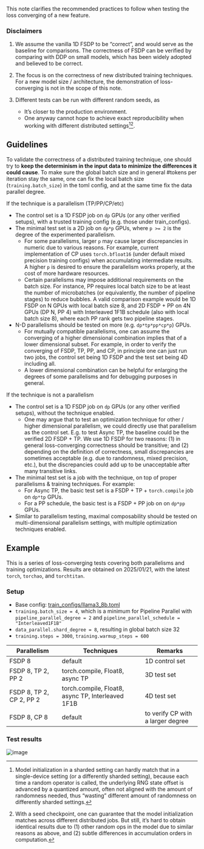 This note clarifies the recommended practices to follow when testing the loss converging of a new feature.

### Disclaimers
1. We assume the vanilla 1D FSDP to be “correct”, and would serve as the baseline for comparisons. The correctness of FSDP can be verified by comparing with DDP on small models, which has been widely adopted and believed to be correct.

2. The focus is on the correctness of new distributed training techniques. For a new model size / architecture, the demonstration of loss-converging is not in the scope of this note.

3. Different tests can be run with different random seeds, as
    - It’s closer to the production environment.
    - One anyway cannot hope to achieve exact reproducibility when working with different distributed settings[^1][^2].


## Guidelines

To validate the correctness of a distributed training technique, one should try to **keep the determinism in the input data to minimize the differences it could cause**. To make sure the global batch size and in general #tokens per iteration stay the same, one can fix the local batch size (`training.batch_size`) in the toml config, and at the same time fix the data parallel degree.

If the technique is a parallelism (TP/PP/CP/etc)
- The control set is a 1D FSDP job on `dp` GPUs (or any other verified setups), with a trusted training config (e.g. those under train_configs).
- The minimal test set is a 2D job on `dp*p` GPUs, where `p >= 2` is the degree of the experimented parallelism.
  - For some parallelisms, larger `p` may cause larger discrepancies in numeric due to various reasons. For example, current implementation of CP uses `torch.bfloat16` (under default mixed precision training configs) when accumulating intermediate results. A higher `p` is desired to ensure the parallelism works properly, at the cost of more hardware resources.
  - Certain parallelisms may impose additional requirements on the batch size. For instance, PP requires local batch size to be at least the number of microbatches (or equivalently, the number of pipeline stages) to reduce bubbles. A valid comparison example would be 1D FSDP on N GPUs with local batch size 8, and 2D FSDP + PP on 4N GPUs (DP N, PP 4) with Interleaved 1F1B schedule (also with local batch size 8), where each PP rank gets two pipeline stages.
- N-D parallelisms should be tested on more (e.g. `dp*tp*pp*cp*p`) GPUs.
  - For mutually compatible parallelisms, one can assume the converging of a higher dimensional combination implies that of a lower dimensional subset. For example, in order to verify the converging of FSDP, TP, PP, and CP, in principle one can just run two jobs, the control set being 1D FSDP and the test set being 4D including all.
  - A lower dimensional combination can be helpful for enlarging the degrees of some parallelisms and for debugging purposes in general.


If the technique is not a parallelism
- The control set is a 1D FSDP job on `dp` GPUs (or any other verified setups), without the technique enabled.
  - One may argue that to test an optimization technique for other / higher dimensional parallelism, we could directly use that parallelism as the control set. E.g. to test Async TP, the baseline could be the verified 2D FSDP + TP. We use 1D FSDP for two reasons: (1) in general loss-converging correctness should be transitive; and (2) depending on the definition of correctness, small discrepancies are sometimes acceptable (e.g. due to randomness, mixed precision, etc.), but the discrepancies could add up to be unacceptable after many transitive links.
- The minimal test set is a job with the technique, on top of proper parallelisms & training techniques. For example:
  - For Async TP, the basic test set is a FSDP + TP + `torch.compile` job on `dp*tp` GPUs.
  - For a PP schedule, the basic test is a FSDP + PP job on on `dp*pp` GPUs.
- Similar to parallelism testing, maximal composability should be tested on multi-dimensional parallelism settings, with multiple optimization techniques enabled.


## Example

This is a series of loss-converging tests covering both parallelisms and training optimizations.
Results are obtained on 2025/01/21, with the latest `torch`, `torchao`, and `torchtitan`.

### Setup
- Base config: [train_configs/llama3_8b.toml](../train_configs/llama3_8b.toml)
- `training.batch_size = 4`, which is a minimum for Pipeline Parallel with `pipeline_parallel_degree = 2` and `pipeline_parallel_schedule = "Interleaved1F1B"`
- `data_parallel.shard_degree = 8`, resulting in global batch size 32
- `training.steps = 3000`, `training.warmup_steps = 600`

| Parallelism | Techniques | Remarks |
| ----- | ----- | ----- |
| FSDP 8 | default | 1D control set |
| FSDP 8, TP 2, PP 2 | torch.compile, Float8, async TP | 3D test set |
| FSDP 8, TP 2, CP 2, PP 2 | torch.compile, Float8, async TP, Interleaved 1F1B | 4D test set |
| FSDP 8, CP 8 | default | to verify CP with a larger degree |

### Test results
![image](../assets/images/loss_curves.png)


[^1]: Model initialization in a sharded setting can hardly match that in a single-device setting (or a differently sharded setting), because each time a random operator is called, the underlying RNG state offset is advanced by a quantized amount, often not aligned with the amount of randomness needed, thus “wasting” different amount of randomness on differently sharded settings.

[^2]: With a seed checkpoint, one can guarantee that the model initialization matches across different distributed jobs. But still, it’s hard to obtain identical results due to (1) other random ops in the model due to similar reasons as above, and (2) subtle differences in accumulation orders in computation.
